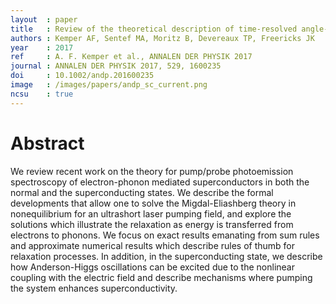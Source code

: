```yaml
---
layout  : paper
title   : Review of the theoretical description of time-resolved angle-resolved photoemission spectroscopy in electron-phonon mediated superconductors
authors : Kemper AF, Sentef MA, Moritz B, Devereaux TP, Freericks JK
year    : 2017
ref     : A. F. Kemper et al., ANNALEN DER PHYSIK 2017
journal : ANNALEN DER PHYSIK 2017, 529, 1600235
doi     : 10.1002/andp.201600235
image   : /images/papers/andp_sc_current.png
ncsu    : true
---
```


# Abstract

We review recent work on the theory for pump/probe photoemission spectroscopy of electron-phonon mediated superconductors in both the normal and the superconducting states. We describe the formal developments that allow one to solve the Migdal-Eliashberg theory in nonequilibrium for an ultrashort laser pumping field, and explore the solutions which illustrate the relaxation as energy is transferred from electrons to phonons. We focus on exact results emanating from sum rules and approximate numerical results which describe rules of thumb for relaxation processes. In addition, in the superconducting state, we describe how Anderson-Higgs oscillations can be excited due to the nonlinear coupling with the electric field and describe mechanisms where pumping the system enhances superconductivity.
